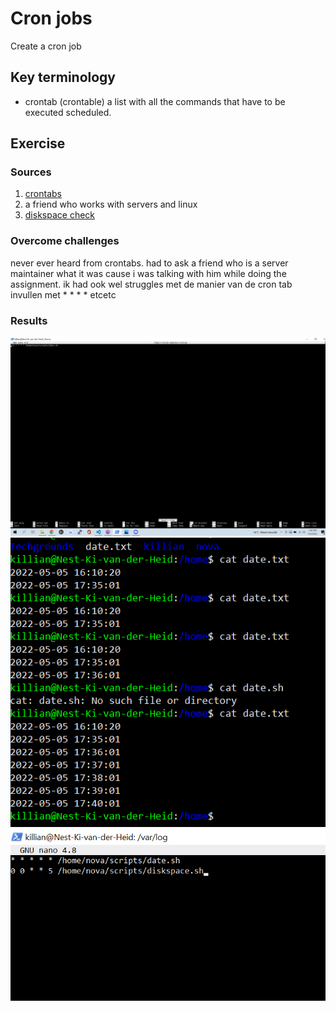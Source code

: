 # Cron jobs 
Create a cron job

## Key terminology
 - crontab (crontable) a list with all the commands that have to be executed scheduled.
 


## Exercise
### Sources
1. [crontabs](https://www.freecodecamp.org/news/cron-jobs-in-linux/)
2. a friend who works with servers and linux
3. [diskspace check](http://blog.imm.cnr.it/content/linux-check-disk-space-command-view-system-disk-usage-df-and-du)



### Overcome challenges
never ever heard from crontabs. had to ask a friend who is a server maintainer what it was cause i was talking with him while doing the assignment.
ik had ook wel struggles met de manier van de cron tab invullen met * * * * etcetc


### Results
![SS](../../00_includes/LNX-08/crontab.png)
![SS](../../00_includes/LNX-08/datepm.png)
![SS](../../00_includes/LNX-08/diskspace.png)
